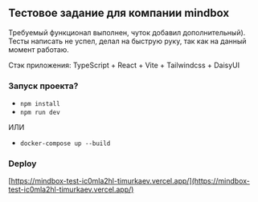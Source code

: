 ## Тестовое задание для компании mindbox

Требуемый функционал выполнен, чуток добавил дополнительный).
Тесты написать не успел, делал на быструю руку, так как на данный момент работаю.

Стэк приложения: TypeScript + React + Vite + Tailwindcss + DaisyUI

### Запуск проекта?

-   `npm install`
-   `npm run dev`

ИЛИ
- `docker-compose up --build`

### Deploy
[https://mindbox-test-ic0mla2hl-timurkaev.vercel.app/](https://mindbox-test-ic0mla2hl-timurkaev.vercel.app/)

